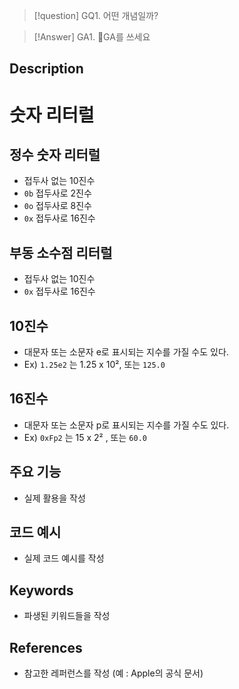 >[!question]
>GQ1. 어떤 개념일까?


>[!Answer]
>GA1. GA를 쓰세요

## Description
# 숫자 리터럴
## 정수 숫자 리터럴
- 접두사 없는 10진수
- `0b` 접두사로 2진수
- `0o` 접두사로 8진수
- `0x` 접두사로 16진수
## 부동 소수점 리터럴
- 접두사 없는 10진수
- `0x` 접두사로 16진수

## 10진수
- 대문자 또는 소문자 e로 표시되는 지수를 가질 수도 있다.
- Ex) `1.25e2` 는 1.25 x 10², 또는 `125.0`
## 16진수
- 대문자 또는 소문자 p로 표시되는 지수를 가질 수도 있다.
- Ex) `0xFp2` 는 15 x 2² , 또는 `60.0`


## 주요 기능
+ 실제 활용을 작성

## 코드 예시
+ 실제 코드 예시를 작성

## Keywords
+ 파생된 키워드들을 작성

## References
- 참고한 레퍼런스를 작성 (예 : Apple의 공식 문서)